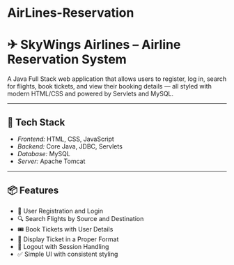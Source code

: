 # AirLines-Reservation

# ✈ SkyWings Airlines – Airline Reservation System

A Java Full Stack web application that allows users to register, log in, search for flights, book tickets, and view their booking details — all styled with modern HTML/CSS and powered by Servlets and MySQL.

---

## 🔧 Tech Stack

- *Frontend:* HTML, CSS, JavaScript  
- *Backend:* Core Java, JDBC, Servlets  
- *Database:* MySQL  
- *Server:* Apache Tomcat  

---

## 📦 Features

- 🧑 User Registration and Login  
- 🔍 Search Flights by Source and Destination  
- 🎟 Book Tickets with User Details  
- 📄 Display Ticket in a Proper Format  
- 🚪 Logout with Session Handling  
- ✅ Simple UI with consistent styling  
